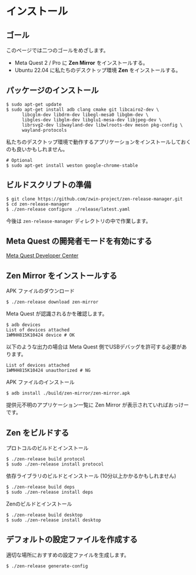 # インストール

## ゴール

このページでは二つのゴールをめざします。

- Meta Quest 2 / Pro に **Zen Mirror** をインストールする。
- Ubuntu 22.04 に私たちのデスクトップ環境 **Zen** をインストールする。

<!-- TODO: Link to the description of Zen and Zen Mirror -->

## パッケージのインストール

```shell
$ sudo apt-get update
$ sudo apt-get install adb clang cmake git libcairo2-dev \
      libcglm-dev libdrm-dev libegl-mesa0 libgbm-dev \
      libgles-dev libglm-dev libglu1-mesa-dev libjpeg-dev \
      librsvg2-dev libwayland-dev libwlroots-dev meson pkg-config \
      wayland-protocols
```

私たちのデスクトップ環境で動作するアプリケーションをインストールしておくのも良いかもしれません。

```shell
# Optional
$ sudo apt-get install weston google-chrome-stable
```

## ビルドスクリプトの準備

```shell
$ git clone https://github.com/zwin-project/zen-release-manager.git
$ cd zen-release-manager
$ ./zen-release configure ./release/latest.yaml
```

今後は `zen-release-manager` ディレクトリの中で作業します。

## Meta Quest の開発者モードを有効にする

[Meta Quest Developer Center](https://developer.oculus.com/documentation/native/android/mobile-device-setup/ "デバイスの設定")

## Zen Mirror をインストールする

APK ファイルのダウンロード

```shell
$ ./zen-release download zen-mirror
```

Meta Quest が認識されるかを確認します。

```shell
$ adb devices
List of devices attached
1WMHH815K10424 device # OK
```

以下のような出力の場合は Meta Quest 側でUSBデバッグを許可する必要があります。

```shell
List of devices attached
1WMHH815K10424 unauthorized # NG
```

APK ファイルのインストール

```shell
$ adb install ./build/zen-mirror/zen-mirror.apk
```

提供元不明のアプリケーション一覧に Zen Mirror が表示されていればおっけーです。

## Zen をビルドする

プロトコルのビルドとインストール

```shell
$ ./zen-release build protocol
$ sudo ./zen-release install protocol
```

依存ライブラリのビルドとインストール (10分以上かかるかもしれません)

```shell
$ ./zen-release build deps
$ sudo ./zen-release install deps
```

Zenのビルドとインストール

```shell
$ ./zen-release build desktop
$ sudo ./zen-release install desktop
```

## デフォルトの設定ファイルを作成する

適切な場所におすすめの設定ファイルを生成します。

```shell
$ ./zen-release generate-config
```
